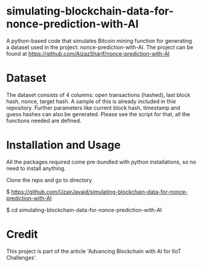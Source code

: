 # simulating-blockchain-data-for-nonce-prediction-with-AI
A python-based code that simulates Bitcoin mining function for generating a dataset used in the project: nonce-prediction-with-AI. The project can be found at https://github.com/AizazSharif/nonce-prediction-with-AI

# Dataset
The dataset consists of 4 columns: open transactions (hashed), last block hash, nonce, target hash. A sample of this is already included in thie repository.
Further parameters like current block hash, timestamp and guess hashes can also be generated. Please see the script for that, all the functions needed are defined. 

# Installation and Usage
All the packages required come pre-bundled with python installations, so no need to install anything.

Clone the repo and go to directory

$ https://github.com/UzairJavaid/simulating-blockchain-data-for-nonce-prediction-with-AI

$ cd simulating-blockchain-data-for-nonce-prediction-with-AI

# Credit
This project is part of the article 'Advancing Blockchain with AI for IIoT Challenges'.
